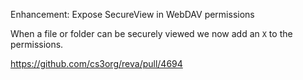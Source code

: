 Enhancement: Expose SecureView in WebDAV permissions

When a file or folder can be securely viewed we now add an `X` to the permissions.

https://github.com/cs3org/reva/pull/4694
